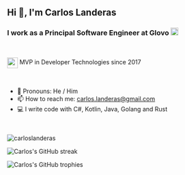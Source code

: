 

<h2 align="left">Hi 👋, I'm Carlos Landeras</h1>
<h3 align="left">I work as a Principal Software Engineer at Glovo <img src="https://cdn.icon-icons.com/icons2/2699/PNG/512/glovoapp_logo_icon_169104.png" height="18"/></h3>

<br/>
<p align="left">
  <img align="center" src="https://api.nuget.org/v3-flatcontainer/mvp.api/1.4.18304.5/icon" height="25"/>
  <span align="center">MVP in Developer Technologies since 2017</span>
</p>

<br/>


- 💬 Pronouns: He / Him
- 📫 How to reach me: carlos.landeras@gmail.com
- 💻 I write code with C#, Kotlin, Java, Golang and Rust

<br/>

<p align="left"> <img src="https://komarev.com/ghpvc/?username=carloslanderas&label=Profile%20views&color=0e75b6&style=flat" alt="carloslanderas" /> </p>

![Carlos's GitHub streak](https://github-readme-streak-stats.herokuapp.com/?user=carloslanderas&theme=cobalt)

![Carlos's GitHub trophies](https://github-profile-trophy.vercel.app/?username=carloslanderas)
